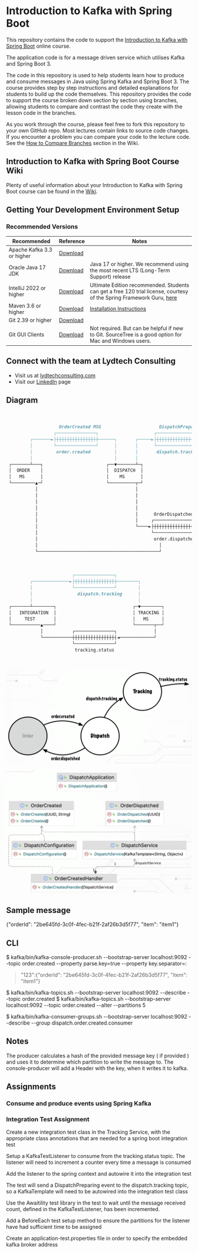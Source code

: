 # Introduction to Kafka with Spring Boot

This repository contains the code to support the [Introduction to Kafka with Spring Boot](https://www.udemy.com/course/introduction-to-kafka-with-spring-boot/?referralCode=15118530CA63AD1AF16D) online course.

The application code is for a message driven service which utilises Kafka and Spring Boot 3.

The code in this repository is used to help students learn how to produce and consume messages in Java using Spring Kafka and Spring Boot 3.
The course provides step by step instructions and detailed explanations for students to build up the code themselves.
This repository provides the code to support the course broken down section by section using branches, allowing students to
compare and contrast the code they create with the lesson code in the branches.

As you work through the course, please feel free to fork this repository to your own GitHub repo. Most lectures contain links
to source code changes. If you encounter a problem you can compare your code to the lecture code. See the [How to Compare Branches](https://github.com/lydtechconsulting/introduction-to-kafka-with-spring-boot/wiki#how-to-compare-branches) section in the Wiki.

## Introduction to Kafka with Spring Boot Course Wiki
Plenty of useful information about your Introduction to Kafka with Spring Boot course can be found in the [Wiki](https://github.com/lydtechconsulting/introduction-to-kafka-with-spring-boot/wiki).

## Getting Your Development Environment Setup
### Recommended Versions
| Recommended                | Reference                                                             | Notes                                                                                                                                                                                                                                                          |
|----------------------------|-----------------------------------------------------------------------|----------------------------------------------------------------------------------------------------------------------------------------------------------------------------------------------------------------------------------------------------------------|
| Apache Kafka 3.3 or higher | [Download](https://kafka.apache.org/downloads)                        |                                                                                                                                                                                    |
| Oracle Java 17 JDK         | [Download](https://www.oracle.com/java/technologies/downloads/#java17) | Java 17 or higher. We recommend using the most recent LTS (Long-Term Support) release                                                                                                                                                                          |
| IntelliJ 2022 or higher    | [Download](https://www.jetbrains.com/idea/download/)                  | Ultimate Edition recommended. Students can get a free 120 trial license, courtesy of the Spring Framework Guru, [here](https://github.com/springframeworkguru/spring5webapp/wiki/Which-IDE-to-Use%3F#how-do-i-get-the-free-120-day-trial-to-intellij-ultimate) |
| Maven 3.6 or higher        | [Download](https://maven.apache.org/download.cgi)                     | [Installation Instructions](https://maven.apache.org/install.html)                                                                                                                                                                                             |                                                                                                                 | **Note:** Use Version 5 or higher if using Java 11                                                                                                                                                                     |
| Git 2.39 or higher         | [Download](https://git-scm.com/downloads)                             |                                                                                                                                                                                                                                                                | 
| Git GUI Clients            | [Download](https://git-scm.com/downloads/guis)                        | Not required. But can be helpful if new to Git. SourceTree is a good option for Mac and Windows users.                                                                                                                                                         |

## Connect with the team at Lydtech Consulting
* Visit us at [lydtechconsulting.com](https://www.lydtechconsulting.com/)
* Visit our [LinkedIn](https://www.linkedin.com/company/lydtech-consulting) page

## Diagram

```md diagram services and topics 
                                                                                                                  
                                                                                                                  
                    OrderCreated MSG                      DispatchPreparing MSG                   TrackingStatus MSG                                                                              
                  ┌───────────────┐                     ┌───────────────┐                       ┌───────────────┐ 
         ┌───────►├┼┼┼┼┼┼┼┼┼┼┼┼┼┼┼┼──────┐       ┌─────►├┼┼┼┼┼┼┼┼┼┼┼┼┼┼┼┼────────┐      ┌──────►├┼┼┼┼┼┼┼┼┼┼┼┼┼┼┼│ 
         │        └───────────────┘      │       │      └───────────────┘        │      │       └───────────────┘ 
         │         order.created         │       │       dispatch.tracking       │      │        tracking.status  
         │                               │       │                               │      │                         
 ┌───────┴───┐                        ┌──▼───────┴─┐                           ┌─▼──────┴─┐                       
 │  ORDER    │                        │  DISPATCH  │                           │ TRACKING │                       
 │   MS      │                        │    MS      │                           │   MS     │                       
 └─────────▲─┘                        └──────────┬─┘                           └──────────┘                       
           │                                     │                                                                
           │                                     │                                                                
           │                                     │                                                                
           │                                     │                                                                
           │                                     │      OrderDispatched MSG                                                        
           │                                     │     ┌───────────────┐                                          
           │                                     └────►├┼┼┼┼┼┼┼┼┼┼┼┼┼┼┼│                                          
           │                                           └───────────────┘                                          
           │                                            order.dispatched                                          
           │                                              │                                                       
           └──────────────────────────────────────────────┘                                                       
                                                                                                                  
```

```md Sample integration test
                                                             
                         ┌───────────────┐                   
         ┌──────────────►├┼┼┼┼┼┼┼┼┼┼┼┼┼┼┼┼────────┐          
         │               └───────────────┘        │          
         │                 dispatch.tracking      │          
         │                                        │          
 ┌───────┴────────┐                             ┌─▼────────┐ 
 │   INTEGRATION  │                             │ TRACKING │ 
 │     TEST       │                             │   MS     │ 
 └───────────▲────┘                             └───────┬──┘ 
             │           ┌───────────────┐              │    
             └───────────┼┼┼┼┼┼┼┼┼┼┼┼┼┼┼┼┤◄─────────────┘    
                         └───────────────┘                   
                          tracking.status                    
                                                             
```
```md shared consumer group

```


![img.png](img.png)

![img_1.png](img_1.png)

## Sample message
{"orderId": "2be645fd-3c0f-4fec-b21f-2af26b3d5f77", "item": "item1"}

## CLI

$ kafka/bin/kafka-console-producer.sh --bootstrap-server localhost:9092 --topic order.created --property parse.key=true --property key.separator=:
> "123":{"orderId": "2be645fd-3c0f-4fec-b21f-2af26b3d5f77", "item": "item1"}

$ kafka/bin/kafka-topics.sh --bootstrap-server localhost:9092 --describe --topic order.created
$ kafka/bin/kafka-topics.sh --bootstrap-server localhost:9092 --topic order.created --alter --partitions 5

$ kafka/bin/kafka-consumer-groups.sh --bootstrap-server localhost:9092 --describe --group dispatch.order.created.consumer



## Notes

The producer calculates a hash of the provided message key ( if provided ) and uses it to determine which partition to write the message to.
The console-producer will add a Header with the key, when it writes it to kafka.

## Assignments

### Consume and produce events using Spring Kafka

### Integration Test Assignment

Create a new integration test class in the Tracking Service, with the appropriate class annotations that are needed for a spring boot integration test

Setup a KafkaTestListener to consume from the tracking.status topic. The listener will need to increment a counter every time a message is consumed

Add the listener to the spring context and autowire it into the integration test

The test will send a DispatchPreparing event to the dispatch.tracking topic, so a KafkaTemplate will need to be autowired into the integration test class

Use the Awaitility test library in the test to wait until the message received count, defined in the KafkaTestListener, has been incremented.

Add a BeforeEach test setup method to ensure the partitions for the listener have had sufficient time to be assigned

Create an application-test.properties file in order to specify the embedded kafka broker address


